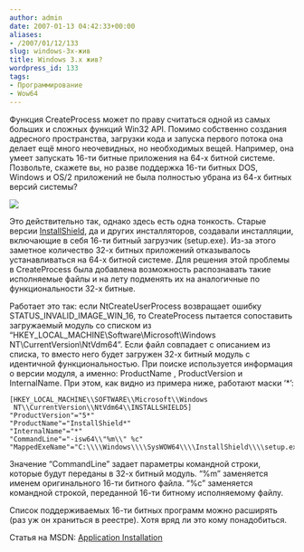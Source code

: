 ```yaml
---
author: admin
date: 2007-01-13 04:42:33+00:00
aliases:
- /2007/01/12/133
slug: windows-3x-жив
title: Windows 3.x жив?
wordpress_id: 133
tags:
- Программирование
- Wow64
---
```


Функция CreateProcess может по праву считаться одной из самых больших и сложных функций Win32 API. Помимо собственно создания адресного пространства, загрузки кода и запуска первого потока она делает ещё много неочевидных, но необходимых вещей. Например, она умеет запускать 16-ти битные приложения на 64-х битной системе. Позвольте, скажете вы, но разве поддержка 16-ти битных DOS, Windows и OS/2 приложений не была полностью убрана из 64-х битных версий системы?

<!--more-->

![](/2007/01/gvim16.png)

Это действительно так, однако здесь есть одна тонкость. Старые версии [InstallShield](http://www.macrovision.com/products/flexnet_installshield/installshield/index.shtml), да и других инсталляторов, создавали инсталляции, включающие в себя 16-ти битный загрузчик (setup.exe). Из-за этого заметное количество 32-х битных приложений отказывалось устанавливаться на 64-х битной системе. Для решения этой проблемы в CreateProcess была добавлена возможность распознавать такие исполняемые файлы и на лету подменять их на аналогичные по функциональности 32-х битные.

Работает это так: если NtCreateUserProcess возвращает ошибку STATUS_INVALID_IMAGE_WIN_16, то CreateProcess пытается сопоставить загружаемый модуль со списком из “HKEY_LOCAL_MACHINE\Software\Microsoft\Windows NT\CurrentVersion\NtVdm64”. Если файл совпадает с описанием из списка, то вместо него будет загружен 32-х битный модуль с идентичной функциональностью. При поиске используется информация о версии модуля, а именно: ProductName , ProductVersion и InternalName. При этом, как видно из примера ниже, работают маски ‘*’:

```no-highlight
[HKEY_LOCAL_MACHINE\\SOFTWARE\\Microsoft\\Windows
 NT\\CurrentVersion\\NtVdm64\\INSTALLSHIELD5]
"ProductVersion"="5*"
"ProductName"="InstallShield*"
"InternalName"="*"
"CommandLine"="-isw64\\"%m\\" %c"
"MappedExeName"="C:\\\\Windows\\\\SysWOW64\\\\InstallShield\\\\setup.exe"
```

Значение “CommandLine” задает параметры командной строки, которые будут переданы в 32-х битный модуль. “%m” заменяется именем оригинального 16-ти битного файла. “%c” заменяется командной строкой, переданной 16-ти битному исполняемому файлу. 

Список поддерживаемых 16-ти битных программ можно расширять (раз уж он храниться в реестре). Хотя вряд ли это кому понадобиться.

Статья на MSDN: [Application Installation](http://msdn.microsoft.com/library/default.asp?url=/library/en-us/win64/win64/wow64_implementation_details.asp)
